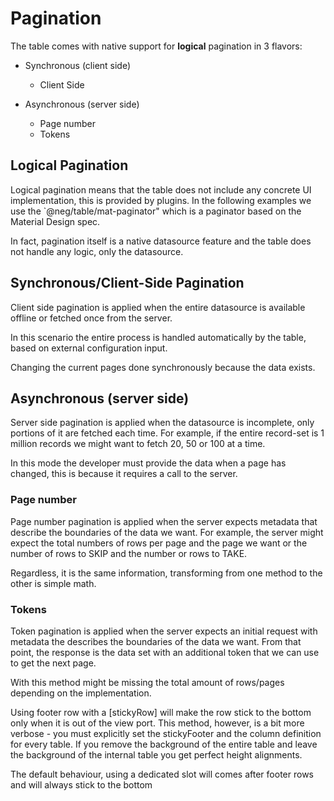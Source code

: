 # Pagination

The table comes with native support for **logical** pagination in 3 flavors:

- Synchronous (client side)
  - Client Side

- Asynchronous (server side)
  - Page number
  - Tokens

## Logical Pagination

Logical pagination means that the table does not include any concrete UI implementation, this is provided by plugins.
In the following examples we use the `@neg/table/mat-paginator" which is a  paginator based on the Material Design spec.

In fact, pagination itself is a native datasource feature and the table does not handle any logic, only the datasource.

## Synchronous/Client-Side Pagination

Client side pagination is applied when the entire datasource is available offline or fetched once from the server.

In this scenario the entire process is handled automatically by the table, based on external configuration input.

<docsi-mat-example-with-source title="Client side Paginator" contentClass="table-height-300 mat-elevation-z7" query="[{section: 'ex-1'}]">
  <!--@neg-example:ex-1-->
  <neg-table usePagination
            blockUi
            vScrollNone
            [dataSource]="clientSideDS"
            [columns]="columns">
    <neg-table-paginator *negTablePaginatorRef="let table"
                        [table]="table"
                        [paginator]="table.ds.paginator"></neg-table-paginator>
  </neg-table>
  <!--@neg-example:ex-1-->
</docsi-mat-example-with-source>

Changing the current pages done synchronously because the data exists.

## Asynchronous (server side)

Server side pagination is applied when the datasource is incomplete, only portions of it are fetched each time.
For example, if the entire record-set is 1 million records we might want to fetch 20, 50 or 100 at a time.

In this mode the developer must provide the data when a page has changed, this is because it requires a call to the server.

### Page number

Page number pagination is applied when the server expects metadata that describe the boundaries of the data we want.
For example, the server might expect the total numbers of rows per page and the page we want or the number of rows to
SKIP and the number or rows to TAKE.

Regardless, it is the same information, transforming from one method to the other is simple math.

<docsi-mat-example-with-source title="Page number based Server side Paginator" contentClass="table-height-300 mat-elevation-z7" query="[{section: 'ex-2'}]">
    <!--@neg-example:ex-2-->
  <neg-table usePagination
            blockUi
            [dataSource]="pageNumberDS"
            [columns]="columns">
    <neg-table-paginator *negTablePaginatorRef="let table"
                        [table]="table"
                        [paginator]="table.ds.paginator"></neg-table-paginator>
  </neg-table>
  <!--@neg-example:ex-2-->
</docsi-mat-example-with-source>

### Tokens

Token pagination is applied when the server expects an initial request with metadata the describes the boundaries of the data we want.
From that point, the response is the data set with an additional token that we can use to get the next page.

With this method might be missing the total amount of rows/pages depending on the implementation.

<docsi-mat-example-with-source title="Token based based Server side Paginator" contentClass="table-height-300 mat-elevation-z7" query="[{section: 'ex-3'}]">
    <!--@neg-example:ex-3-->
  <neg-table usePagination="token"
            blockUi
            [dataSource]="tokenDS"
            [columns]="columns">
    <neg-table-paginator *negTablePaginatorRef="let table"
                        [table]="table"
                        [paginator]="table.ds.paginator"></neg-table-paginator>
  </neg-table>
  <!--@neg-example:ex-3-->
</docsi-mat-example-with-source>

<docsi-mat-example-with-source title="Paginator using footer row with [stickyFooter]" contentClass="table-height-300 mat-elevation-z7" query="[{section: 'ex-4'}]">
    <p>Using footer row with a [stickyRow] will make the row stick to the bottom only when it is out of the view port.
        This method, however, is a bit more verbose - you must explicitly set the stickyFooter and the column definition for every table.
        If you remove the background of the entire table and leave the background of the internal table you get perfect height alignments.
    </p>
    <p>
      The default behaviour, using a dedicated slot will comes after footer rows and will always stick to the bottom
    </p>
    <!--@neg-example:ex-4-->
  <neg-table usePagination
            blockUi
            [dataSource]="footerRowDS"
            [columns]="columnsPaginatorAsFooter"
            [stickyFooter]="[0]"
            style="background: transparent">
    <div *negTableFooterCellTypeDef="'PAGINATOR'; table as table"
        style="display: flex; justify-content: flex-end; width: 100%;">
      <neg-table-paginator [table]="table"
                          [paginator]="table.ds.paginator"></neg-table-paginator>
    </div>
  </neg-table>
  <!--@neg-example:ex-4-->
</docsi-mat-example-with-source>
